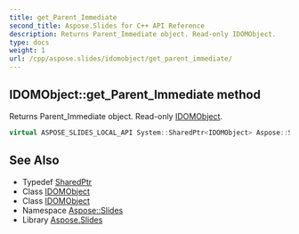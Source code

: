 ```yaml
---
title: get_Parent_Immediate
second_title: Aspose.Slides for C++ API Reference
description: Returns Parent_Immediate object. Read-only IDOMObject.
type: docs
weight: 1
url: /cpp/aspose.slides/idomobject/get_parent_immediate/
---
```

## IDOMObject::get_Parent_Immediate method


Returns Parent_Immediate object. Read-only [IDOMObject](../).

```cpp
virtual ASPOSE_SLIDES_LOCAL_API System::SharedPtr<IDOMObject> Aspose::Slides::IDOMObject::get_Parent_Immediate()=0
```

## See Also

* Typedef [SharedPtr](../../../system/sharedptr/)
* Class [IDOMObject](../)
* Class [IDOMObject](../)
* Namespace [Aspose::Slides](../../)
* Library [Aspose.Slides](../../../)
